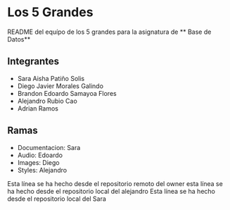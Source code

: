# Los 5 Grandes

README del equípo de los 5 grandes para la asignatura de ** Base de Datos**

## Integrantes 
* Sara Aisha Patiño Solis
* Diego Javier Morales Galindo
* Brandon Edoardo Samayoa Flores
* Alejandro Rubio Cao
* Adrian Ramos

## Ramas
* Documentacion: Sara
* Audio: Edoardo
* Images: Diego
* Styles: Alejandro



Esta línea se ha hecho desde el repositorio remoto del owner
esta línea se ha hecho desde el repositorio local del alejandro
Esta línea se ha hecho desde el repositorio local del Sara
